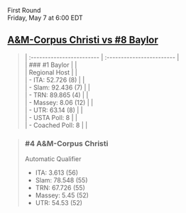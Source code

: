First Round  
Friday, May 7 at 6:00 EDT
## [A&M-Corpus Christi vs #8 Baylor](https://www.ncaa.com/game/5833654) 

> | :------------------------ | :------------------------ |  
> | ### #1 Baylor             | |  
> | Regional Host             | |  
> | - ITA: 52.726 (8)         | |  
> | - Slam: 92.436 (7)        | |  
> | - TRN: 89.865 (4)         | |  
> | - Massey: 8.06 (12)       | |  
> | - UTR: 63.14 (8)          | |  
> | - USTA Poll: 8            | |  
> | - Coached Poll: 8         | |  

> ### #4 A&M-Corpus Christi  
> Automatic Qualifier  
> - ITA: 3.613 (56)  
> - Slam: 78.548 (55)  
> - TRN: 67.726 (55)  
> - Massey: 5.45 (52)  
> - UTR: 54.53 (52)  